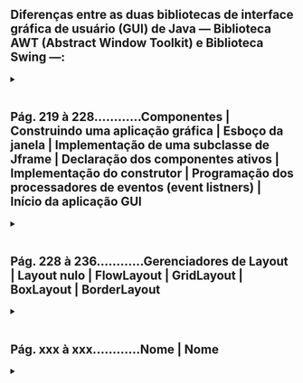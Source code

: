 ## Diferenças entre as duas bibliotecas de interface gráfica de usuário (GUI) de Java — Biblioteca AWT (Abstract Window Toolkit) e Biblioteca Swing —:
<details>
<summary></summary>

**Recursos Adicionais:** Swing oferece uma gama mais ampla de componentes e recursos do que a AWT. Por exemplo, a AWT tem um conjunto limitado de componentes, enquanto a Swing tem uma variedade mais extensa, incluindo tabelas, árvores, abas e outros.

**Desempenho:** Em alguns casos, a AWT pode ter melhor desempenho por utilizar componentes nativos. No entanto, o desempenho da Swing melhorou ao longo do tempo, e a flexibilidade e riqueza de recursos muitas vezes superam qualquer pequena diferença de desempenho.

**Threads:** Swing é projetada para trabalhar bem com a Event Dispatch Thread (EDT), facilitando a manipulação de eventos e garantindo uma interface gráfica responsiva. AWT não tem um modelo de threads tão bem definido.
Geralmente, Swing é preferido por oferecer uma experiência mais consistente, rica e flexível em termos de interface gráfica do usuário, tornando-a a escolha predominante para o desenvolvimento de GUI em Java moderno.

**Componentes Swing:** A biblioteca Swing fornece uma ampla variedade de componentes gráficos, como JFrame (janela principal), JButton (botão), JTextField (campo de texto), JLabel (rótulo), JCheckBox (caixa de seleção), JComboBox (lista suspensa), entre outros. Esses componentes são organizados hierarquicamente e podem ser combinados para criar interfaces gráficas complexas.

**Modelo de Eventos:** A Swing utiliza um modelo de eventos para lidar com as interações do usuário. Os eventos, como cliques de mouse e pressionamentos de tecla, são gerados pelos componentes Swing e tratados por ouvintes de eventos (event listeners).

**Gerenciadores de Layout (Layout Managers):** Os gerenciadores de layout são responsáveis pela organização e disposição dos componentes dentro de um contêiner (por exemplo, um JPanel). Eles garantem que os componentes sejam posicionados e redimensionados adequadamente quando a interface gráfica é exibida ou redimensionada.

**Threads Swing:** A Swing é projetada para ser usada em ambientes gráficos interativos e, portanto, requer um cuidado especial com relação às threads. As operações relacionadas à interface gráfica devem ser executadas na Event Dispatch Thread (EDT) para garantir a sincronização e a resposta adequada aos eventos.

**Look and Feel:** A Swing permite a personalização do "look and feel" (aparência e comportamento) dos componentes gráficos. Você pode escolher entre diferentes estilos visuais, como o "Metal", "Nimbus" e "Windows", para adaptar a aparência do aplicativo ao sistema operacional em execução.

***Portanto, a biblioteca Swing em Java é geralmente preferida sobre a AWT para o desenvolvimento de interfaces gráficas de usuário (GUI) devido às suas vantagens em consistência visual, flexibilidade, variedade de componentes e recursos, personalização do "look and feel", e um modelo de eventos mais robusto.***

## Uso da biblioteca Swing

**CONCEITOS IMPORTANTES:**</br>
**1. Eventos (Events):** </br>
Eventos representam a ocorrência de alguma ação ou mudança de estado em um componente de interface gráfica, como um botão sendo clicado, um campo de texto sendo preenchido, etc.
Em Java, eventos podem ser gerados por diferentes componentes de GUI, como botões, caixas de texto, listas, etc.

**2. Ouvintes de Eventos (Event Listeners):** </br>
Ouvintes de eventos são objetos que agem como "escutadores" e "respondem" a eventos específicos.
Eles implementam interfaces específicas relacionadas ao tipo de evento que desejam tratar. Por exemplo, se você quiser lidar com eventos de clique de botão, implementaria a interface ActionListener.

</details>
</br>


## **Pág. 219 à 228............Componentes | Construindo uma aplicação gráfica | Esboço da janela | Implementação de uma subclasse de Jframe | Declaração dos componentes ativos | Implementação do construtor | Programação dos processadores de eventos (event listners) | Início da aplicação GUI**
<details>
<summary></summary>

### Os seis passos para a implementação de uma aplicação gráfica em Swing:
 - **Passo 1: Esboço da Janela**
   - Desenho da janela pretendida que inclui: disposição dos componentes (layout), identificação e tipo dos componentes, especificação das ações do usuário e reações correspondentes.
 - **Passo 2: Implementação de uma Subclasse de JFrame**
   - Construção de uma subclasse de JFrame para cada janela.
 - **Passo 3: Declaração dos Componentes**
   - Declaração dos componentes ativos como campos privados da classe criada e, opcionalmente, dos componentes não ativos.
 - **Passo 4: Implementação do Construtor**
   - Definição de construtor capaz de organizar os componentes na interface e registrar os eventos necessários.
 - **Passo 5: Programação dos Processadores de Eventos**
   - Implementação dos métodos que processarão os eventos selecionados.
 - **Passo 6: Início da Aplicação GUI**
   - Caso a janela seja a principal da aplicação (primeira janela a ser utilizada), é adequado incluir o método main(String[]).

</br>

*→ A disposição dos passos geralmente é organizada na seguinte órdem:*

```java
/*
[begin2—
    [begin3——end3]
    [begin4—
        [begin1——end1]
    —end4]
    [begin5——end5]
    [begin6——end6]
—end2]
*/
```

</br>

***Exemplo simples:***

```java
import javax.swing.*;
import java.awt.event.ActionEvent;
import java.awt.event.ActionListener;

//[↓ PASSO 2: Implementação de uma Subclasse de JFrame______________________________
public class MinhaJanela extends JFrame {

    //[↓ PASSO 3: Declaração dos Componentes____________________________________________
    private JButton meuBotao;
    //_________________________________________________________________________PASSO 3 ↑]


    //[↓ PASSO 4: Implementação do Construtor___________________________________________
    public MinhaJanela() {

        meuBotao = new JButton("Clique Aqui");
        getContentPane().add(meuBotao);
        
        //[↓ PASSO 1: Esboço da Janela______________________________________________________
        setTitle("Minha Janela Swing");
        setSize(300, 200);
        setDefaultCloseOperation(JFrame.EXIT_ON_CLOSE);
        //_________________________________________________________________________PASSO 1 ↑]


        // ♦ [(ou) Maneira 1/2↓]: Adicionando um ouvinte de evento (Event Listener) ao botão com classe anônima
        meuBotao.addActionListener(new ActionListener() {
            @Override
            public void actionPerformed(ActionEvent e) {
                // Este método é chamado quando o botão é clicado
                JOptionPane.showMessageDialog(null, "Você clicou no botão!");
            }
        });

        // ♦ [(ou) Maneira 2/2↑]: Adicionando um ouvinte de evento (Event Listener) ao botão substituindo a classe anônima por uma expressão lambda
        meuBotao.addActionListener((ActionEvent e) -> {
            JOptionPane.showMessageDialog(null, "Você clicou no botão!");
        });
    }
    //_________________________________________________________________________PASSO 4 ↑]


    /*[↓ PASSO 5: Programação dos Processadores de Eventos______________________________
     *  Métodos que processarão os eventos capturados pelos ouvintes 
     *  de evento (Event Listeners) declarados no método construtor
     *_________________________________________________________________________PASSO 5 ↑]*/


    //[↓ PASSO 6: Início da Aplicação GUI_______________________________________________
    public static void main(String[] args) {
        // Cria uma instância da classe principal
        MinhaJanela minhaJanela = new MinhaJanela();
        // Torna a janela visível
        minhaJanela.setVisible(true);
    }
    //_________________________________________________________________________PASSO 6 ↑]
}
//_________________________________________________________________________PASSO 2 ↑]

```

</br>

***Exemplo avançado:***

```java
// importação dos pacotes típicos para GUI
import java.awt.*;
import javax.swing.*;
// pacote para formatador decimal
import java.text.*;

@SuppressWarnings("serial") // informa ao compilador para não gerar um aviso relacionado à ausência do campo 'serialVersionUID' para a classe Pag219a228_SeisPassos
//[↓ PASSO 2: Implementação de uma Subclasse de JFrame______________________________
public class Pag219a228_SeisPassos extends JFrame {
    
    //[↓ PASSO 3: Declaração dos Componentes____________________________________________
    private JTextField tfValor1, tfValor2; // componentes ativos
    private JButton bLimpar, bConverter; // componentes ativos
    private JLabel lUnidade1, lUnidade2; // componentes não ativos
    DecimalFormat df = new DecimalFormat("#,##0.00"); // formatador decimal
    //_________________________________________________________________________PASSO 3 ↑]


    //[↓ PASSO 4: Implementação do Construtor___________________________________________
    public Pag219a228_SeisPassos () {

        // instancia componentes
        lUnidade1 = new JLabel("Celsius");
        lUnidade2 = new JLabel("Farenheit");
        tfValor1 = new JTextField();
        tfValor2 = new JTextField();
        bLimpar = new JButton("Limpar");
        bLimpar.setToolTipText("Limpa as caixas de entrada");
        bConverter = new JButton("Converter");
        bConverter.setToolTipText("Efetua conversão do valor dado");

        // obtém container
        Container cp = getContentPane();
        
		// ajusta layout
        cp.setLayout(new GridLayout(3,2,5,5));
        /* adição dos componentes na ordem: da esquerda para a direita, de cima para baixo.
		   [ 1° ] [ 2° ]
		   [ 3° ] [ 4° ]
		   [ 5° ] [ 6° ] */
        cp.add(lUnidade1);  // [ 1° ]
        cp.add(tfValor1);   // [ 2° ]
        cp.add(lUnidade2);  // [ 3° ]
        cp.add(tfValor2);   // [ 4° ]
        cp.add(bLimpar);    // [ 5° ]
        cp.add(bConverter); // [ 6° ]


        //[↓ PASSO 1: Esboço da Janela ↓______________________________________________________
        setTitle("Conversor");
        cp.setBackground(Color.orange);
        setDefaultCloseOperation(JFrame.EXIT_ON_CLOSE);
        pack();
        //_________________________________________________________________________PASSO 1 ↑]


        // ouvintes de evento (Event Listeners) com expressão lambda
        bLimpar.addActionListener( (e) -> { 
			bLimparClick(); 
		});

        bConverter.addActionListener( (e) -> { 
			bConverterClick(); 
		});
    }
    //_________________________________________________________________________PASSO 4 ↑]


    //[↓ PASSO 5: Programação dos Processadores de Eventos______________________________
    private void bLimparClick () { // limpa caixas de texto
        tfValor1.setText("");
        tfValor2.setText("");
    }

    private void bConverterClick () {// efetua conversão
        // C -> F se tfValor2 vazia e tfValor1 com conteúdo
        if (tfValor2.getText().equals("") &&
            !tfValor1.getText().equals("")) {
            try {
                double res = 9*Double.parseDouble(tfValor1.getText())/5 + 32;
                tfValor1.setText("");
                tfValor2.setText("" + df.format(res));
            } catch (NumberFormatException exc) {
                tfValor1.selectAll();
                tfValor1.requestFocus();
                Toolkit.getDefaultToolkit().beep();
            }
        // F -> C se tfValor1 vazia e tfValor2 com conteúdo
        } else if (tfValor1.getText().equals("") &&
            !tfValor2.getText().equals("")) {
            try {
                double res = 5*(Double.parseDouble(tfValor2.getText())-32)/9;
                tfValor2.setText("");
                tfValor1.setText("" + df.format(res));
            } catch (NumberFormatException exc) {
                tfValor2.selectAll();
                tfValor2.requestFocus();
                Toolkit.getDefaultToolkit().beep();
            }
        }
    }
    //_________________________________________________________________________PASSO 5 ↑]


    //[↓ PASSO 6: Início da Aplicação GUI_______________________________________________
    public static void main (String a[]) { // início da aplicação
        SwingUtilities.invokeLater(new Runnable() {
            @Override
            public void run () {
                // instanciação e exibição da janela principal
                new Pag219a228_SeisPassos().setVisible(true);
        }   });
    }
    //_________________________________________________________________________PASSO 6 ↑]
}
//_________________________________________________________________________PASSO 2 ↑]

```

</details>
</br>


## **Pág. 228 à 236............Gerenciadores de Layout | Layout nulo | FlowLayout | GridLayout | BoxLayout | BorderLayout**
<details>
<summary></summary>

**Em Java a adição de componentes envolve duas estratégias:**
 - 1. Definição direta do tamanho e posicionamento dos componentes adicionados ao container (com Swind ou AWT):
   - (Layout Nulo ou Layout XY) → o Gerenciador de Layout (Layout Manager) é desativado.
 - 2. Delegação da tarefa de dimencionamento e posicionamento dos componentes para o gerenciador de layout do container (com Swind ou AWT):
   - (Layout Managers) → AWT e Swing: FlowLayout, GriLayout, BorderLayout, CardLayout, GridBagLayout; Swing: BoxLayout, GroupLayout, OverlayLayout e SpringLayout.
 - → Também é possível criar gerenciadores de Layout com critérios próprios para posições e dimensões por meio de classes que realizem as interfaces LayoutManager e LayoutManager2.

</br>

### **Layout Nulo:**

**(AWT ou Swing)**</br>
#### **→ Os gerenciadores de Layout são desativados no container, requerendo o adicionamento dos componentes explicitamente.**

O layout nulo (null layout) em Java, geralmente associado com null ou setLayout(null), permite que você posicione e dimensione os componentes manualmente, fornecendo controle absoluto sobre o layout da interface gráfica. No entanto, há algumas considerações importantes a serem feitas ao usar o layout nulo:
</br>

**Posicionamento Absoluto:** Com o layout nulo, você especifica explicitamente as coordenadas (x, y) para cada componente. Isso oferece controle preciso sobre onde os componentes são exibidos na tela.
</br>

**Tamanho Fixo:** No layout nulo, você também especifica o tamanho exato (largura e altura) dos componentes. Isso pode ser útil quando você precisa de componentes com tamanhos específicos.
</br>

**Problemas de Dimensionamento:** Uma desvantagem do layout nulo é que a aparência da interface gráfica pode não se ajustar bem a diferentes tamanhos de tela ou resoluções. Se a tela for redimensionada, os componentes não se ajustarão automaticamente.
</br>

**Dificuldade de Manutenção:** O layout nulo pode tornar o código menos modular e mais difícil de manter. À medida que a interface gráfica cresce em complexidade, pode se tornar desafiador manter o posicionamento adequado dos componentes.
</br>

**Dependência do Sistema Operacional:** Como o layout nulo define as coordenadas e tamanhos em pixels absolutos, pode haver problemas ao executar o aplicativo em sistemas operacionais com diferentes configurações de DPI (pontos por polegada).
</br>

**Uso Moderado:** Embora o layout nulo seja útil em certos casos, seu uso é geralmente desencorajado em favor de layouts gerenciados, como BorderLayout, GridLayout ou FlowLayout, que se adaptam melhor a diferentes ambientes e tamanhos de tela.
</br>

**Convenção de Nomenclatura:** O método setBounds é frequentemente utilizado no layout nulo para definir as coordenadas e o tamanho de um componente.
</br>

```java
import java.awt.*;
import javax.swing.*;

@SuppressWarnings("serial")
// Passo 2{...
public class Pag229a230_NullDemo extends JFrame {
	// P.3{...}

	// Passo 4{...
	public Pag229a230_NullDemo () {
		// Passo 1{...
		setTitle("NullDemo");
		setSize(200, 150);
		setDefaultCloseOperation(JFrame.EXIT_ON_CLOSE);
		Container cp = getContentPane(); // container
		cp.setLayout(null); // layout desativado
		for (int i=0; i<5; i++) {
			JButton b = new JButton("Botão"+(i+1));
			b.setBounds(10+i*90, 30, 80, 20); // x, y, larg, alt #### ** → (uso de setBounds é mais comum quando se trabalha com layouts nulos)
			cp.add(b); // adição do componente
		}
	}
	// P.5{...}

	// Passo 6{...
	public static void main (String args[]) {
		new Pag229a230_NullDemo().setVisible(true);
	}
}


/* Lembrando:
   Passo 1 (Esboço da Janela)
   Passo 2 (Implementação de uma Subclasse de JFrame)
   Passo 3 (Declaração dos Componentes)
   Passo 4 (Implementação do Construtor)
   Passo 5 (Programação dos Processadores de Eventos)
   Passo 6 (Início da Aplicação GUI)
*/

```

</br>

### **FlowLayout:**

**(AWT ou Swing)**</br>
#### **→ Gerenciador de Layout derivado de LayoutManager, o mais simples, os componentes são dispostos em linhas da esquerda para a direita.**

O FlowLayout em Java é um dos gerenciadores de layout fornecidos pelo Swing para organizar componentes em um contêiner. Aqui estão algumas características importantes do FlowLayout:
</br>

**Organização em Linha:** O FlowLayout organiza os componentes em uma única linha, seguindo a orientação especificada (horizontal ou vertical).
Quando os componentes atingem a borda do contêiner, eles continuam na próxima linha (ou coluna, dependendo da orientação).
</br>

**Alinhamento:** Os componentes dentro de um FlowLayout podem ser alinhados à esquerda, ao centro ou à direita na linha (ou na coluna).
O alinhamento padrão é à esquerda.
</br>

**Espaçamento:** O FlowLayout adiciona automaticamente espaçamento entre os componentes e entre os componentes e as bordas do contêiner.
O espaçamento é ajustado automaticamente para manter uma aparência uniforme.
</br>

**Ajuste Dinâmico:** O FlowLayout pode ajustar dinamicamente o tamanho dos componentes se o contêiner for redimensionado.
O tamanho dos componentes pode mudar para caber na largura (ou altura) do contêiner.
</br>

**Uso Comum em Barras de Ferramentas:** O FlowLayout é frequentemente usado em barras de ferramentas e áreas onde os componentes devem ser organizados em uma única linha com espaçamento uniforme.
</br>

**Construtor:** O construtor do FlowLayout permite especificar a orientação (FlowLayout.LEFT, FlowLayout.CENTER, FlowLayout.RIGHT, FlowLayout.LEADING, ou FlowLayout.TRAILING), o espaçamento horizontal e vertical.
</br>

**Gerenciamento Simples:** O FlowLayout é fácil de usar e é útil em situações em que a organização simples em linha é suficiente.
</br>

```java
import java.awt.*;
import javax.swing.*;

@SuppressWarnings("serial")
// Passo 2{...
public class Pag230a231_FlowDemo extends JFrame {
	// P.3{...}

	// Passo 4{...
	public Pag230a231_FlowDemo () {
		// Passo 1{...
		setTitle("FlowDemo");
		setSize(200, 150);
		setDefaultCloseOperation(JFrame.EXIT_ON_CLOSE);
		Container cp = getContentPane(); // container
		cp.setLayout(new FlowLayout());	 // layout FlowLayout
		for (int i=0; i<5; i++) {
			JButton b = new JButton("Botão "+(i+1));
			cp.add(b); // adição do componente
		}
	}
	// P.5{...}

	// Passo 6{...
	public static void main (String args[]) {
		new Pag230a231_FlowDemo().setVisible(true); 
	}
}

```

</br>

### **GridLayout:**

**(AWT ou Swing)**</br>
#### **→ Gerenciador de Layout derivado de LayoutManager, organiza os componentes numa grade retangular imaginária de células de mesmo tamanho organizadas da esquerda para a direita e de cima para baixo.**

O GridLayout em Java é um gerenciador de layout que organiza os componentes em uma grade retangular. Aqui estão algumas características importantes do GridLayout:

**Organização em Grade:** O GridLayout organiza os componentes em linhas e colunas, criando uma grade retangular.
Os componentes são distribuídos de forma igual na grade.
</br>

**Número Fixo de Linhas e Colunas:** O número de linhas e colunas no GridLayout é especificado durante a criação do layout.
Todos os componentes ocupam um espaço igual na grade.
</br>

**Espaçamento Igual:** O GridLayout mantém um espaçamento uniforme entre os componentes, tanto horizontal quanto verticalmente.
</br>

**Adaptação Dinâmica:** Se o contêiner for redimensionado, o GridLayout ajusta dinamicamente o tamanho dos componentes para manter a grade uniforme.
</br>

**Tamanho Fixo dos Componentes:** Todos os componentes em um GridLayout têm o mesmo tamanho, ocupando uma célula da grade.
</br>

**Construtor:** O construtor do GridLayout aceita dois argumentos: o número de linhas e o número de colunas.
</br>

**Uso Comum em Aplicações com Grade:** O GridLayout é frequentemente usado em situações em que os componentes precisam ser organizados em uma grade regular, como em aplicativos de planilhas.
</br>

**Alinhamento:** O GridLayout não fornece opções de alinhamento individual para cada componente, pois todos os componentes têm o mesmo tamanho.
</br>

**Flexibilidade Limitada:** Enquanto o GridLayout oferece organização em grade, ele pode ter limitações em termos de layout flexível em comparação com outros gerenciadores de layout mais avançados.
</br>

```java
import java.awt.*;
import javax.swing.*;

@SuppressWarnings("serial")
// Passo 2{...
public class Pag232a233_GridDemo extends JFrame {
	// P.3{...}

	// Passo 4{...
	public Pag232a233_GridDemo () {
		// Passo 1{...
		setTitle("GridDemo");
		setSize(200, 150);
		setDefaultCloseOperation(JFrame.EXIT_ON_CLOSE);
		Container cp = getContentPane(); // container
		cp.setLayout(new GridLayout(2, 3)); // layout GridLayout
		for (int i=0; i<5; i++) {
			JButton b = new JButton("Botão "+(i+1));
			cp.add(b); // adição do componente
		}
	}
	// P.5{...}

	// Passo 6{...
	public static void main (String args[]) {
		new Pag232a233_GridDemo().setVisible(true);
	}
}

```

</br>

### **BoxLayout:**

**(AWT ou Swing)**</br>
#### **→ Gerenciador de Layout derivado de LayoutManager2, distribui os elementos em uma linha vertical (Y_AXIS) ou horizontal (X_AXIS) e permite que os mesmos sejam dispostos ocupando espaços diferentes.**

O BoxLayout em Java é um gerenciador de layout que organiza componentes em uma única linha ou coluna, permitindo que os componentes sejam empilhados horizontal ou verticalmente. Aqui estão algumas características importantes do BoxLayout:
</br>

**Orientação Vertical ou Horizontal:** BoxLayout permite organizar os componentes em uma única linha (horizontal) ou coluna (vertical).
A orientação é especificada ao criar o BoxLayout usando as constantes BoxLayout.X_AXIS ou BoxLayout.Y_AXIS.
</br>

**Flexibilidade na Distribuição:** Componentes podem ter tamanhos variáveis e são organizados conforme necessário.
Os componentes podem ter diferentes larguras (orientação horizontal) ou alturas (orientação vertical).
</br>

**Alinhamento Individual:** Cada componente pode ser alinhado individualmente dentro de seu espaço alocado.
O alinhamento é controlado usando constantes como Component.LEFT_ALIGNMENT, Component.CENTER_ALIGNMENT, e Component.RIGHT_ALIGNMENT.
</br>

**Preenchimento e Espaçamento:** É possível adicionar espaçamento entre os componentes usando Box.createHorizontalStrut ou Box.createVerticalStrut. O preenchimento pode ser adicionado usando Box.createHorizontalGlue ou Box.createVerticalGlue.
</br>

**Uso Comum em Caixas de Diálogo e Painéis Simples:** BoxLayout é frequentemente usado em caixas de diálogo, barras de ferramentas e outras interfaces de usuário simples.
</br>

**Ajuste Dinâmico:** Se o contêiner for redimensionado, o BoxLayout ajusta dinamicamente o layout dos componentes.
</br>

**Construtor:** O construtor do BoxLayout aceita dois argumentos: o contêiner a ser organizado e a orientação (horizontal ou vertical).
</br>

```java
import java.awt.*;
import javax.swing.*;

@SuppressWarnings("serial")
// Passo 2{...
public class Pag233a234_BoxDemo extends JFrame {
	// P.3{...}

	// Passo 4{...
	public Pag233a234_BoxDemo () {
		// Passo 1{...
		setTitle("BoxDemo"); 
		setSize(200, 150);
		setDefaultCloseOperation(JFrame.EXIT_ON_CLOSE);
		Container cp = getContentPane(); // container
		// layout BoxLayout: use X._AXIS ou Y_AXIS
		cp.setLayout(new BoxLayout(cp, BoxLayout.X_AXIS));
		// adição dos componentes
		cp.add(new JButton("Botão 1"));
		cp.add(new JButton("Botão 2"));
		cp.add(new JButton("Botão 3 Diferente"));
		cp.add(new JButton("Botão 4"));
	}
	// P.5{...}

	// Passo 6{...
	public static void main (String args[]) {
		new Pag233a234_BoxDemo().setVisible(true);
	}
}

```

</br>

### **BorderLayout:**

**(AWT ou Swing)**</br>
#### **→ Gerenciador de Layout derivado de LayoutManager2, o mais sofisticado, a disposição dos componentes podem ser definidas em em regiões distintas (superior(North), inferior(South), esquerda(west), direita(East) e central(Center)).**

O BorderLayout em Java é um gerenciador de layout que organiza os componentes em cinco áreas: norte, sul, leste, oeste e centro. Aqui estão algumas características importantes do BorderLayout:
</br>

**Cinco Áreas Distintas:** O BorderLayout divide o contêiner em cinco áreas: norte (PAGE_START), sul (PAGE_END), leste (LINE_END), oeste (LINE_START) e centro (CENTER).
Componentes adicionados ao contêiner são colocados em uma dessas áreas.
</br>

**Estica para Ocupar Espaço Disponível:** A área central (CENTER) estica para ocupar todo o espaço restante no contêiner, enquanto as outras áreas ocupam apenas o espaço necessário para acomodar seus componentes.
</br>

**Adição de Componentes:** Para adicionar um componente a uma área específica, você usa métodos como add(BorderLayout.NORTH, componente).
</br>

**Prioridade de Componentes no Centro:** Se um componente for adicionado à área central, ele terá prioridade e ocupará todo o espaço disponível.
</br>

**Uso Comum em Páginas Principais de Aplicações:** BorderLayout é frequentemente usado em páginas principais de aplicações, onde componentes principais, como barras de menu, barras de ferramentas ou áreas de visualização, são posicionados.
</br>

**Flexibilidade no Tamanho de Componentes:** Os componentes nas áreas norte e sul podem ter alturas variáveis, enquanto os componentes nas áreas leste e oeste podem ter larguras variáveis.
</br>

**Redimensionamento Dinâmico:** Se o contêiner for redimensionado, os componentes nas áreas norte, sul, leste e oeste mantêm suas dimensões preferenciais, e o componente central se ajusta dinamicamente ao espaço restante.
</br>

**Construtor:** O construtor do BorderLayout não requer argumentos. O layout padrão é criado com as áreas inicialmente vazias.
</br>

```java
import java.awt.*;
import javax.swing.*;

@SuppressWarnings("serial")
// Passo 2{...
public class Pag234a235_BorderDemo extends JFrame {
	// P.3{...}

	// Passo 4{...
	public Pag234a235_BorderDemo () {
		// Passo 1{...
		setTitle("BorderDemo");
		setSize(200, 200);
		setDefaultCloseOperation(JFrame.EXIT_ON_CLOSE);
		Container cp = getContentPane(); // container
		// BorderLayout é default para JFrame

		// adição dos componentes
		cp.add(new JButton("Botão 1"),"North"); 
		cp.add(new JButton("Botão 2"),"South");
		cp.add(new JButton("Botão 3"),"East");
		cp.add(new JButton("Botão 4"),"West");
		cp.add(new JButton("Botão 5"),"Center");
	}
	// P.5{...

	// Passo 6{...
	public static void main (String args[]) {
		new Pag234a235_BorderDemo().setVisible(true);
	}
}

```

</br>

### **BorderLayout 2:**

```java
import java.awt.Container;
import java.awt.FlowLayout;
import java.awt.GridLayout;

import javax.swing.ImageIcon;
import javax.swing.JButton;
import javax.swing.JFrame;
import javax.swing.JPanel;
import javax.swing.JScrollPane;
import javax.swing.JTextArea;

@SuppressWarnings("serial")
// Passo 2{...
public class Pag235a237_BorderDemo2 extends JFrame {
	private JButton bFechar;
	// P.3{...}

	// Passo 4{...
	public Pag235a237_BorderDemo2() {
		// Passo 1{...

		super("BorderDemo2");
		setSize(400, 200);
		setDefaultCloseOperation(JFrame.EXIT_ON_CLOSE);

		Container cp = getContentPane(); // container
		
		// layout FlowLayout
		JPanel p1 = new JPanel(new FlowLayout(FlowLayout.LEFT));
		p1.add(new JButton(new ImageIcon("./img/cut16.gif")));
		p1.add(new JButton(new ImageIcon("./img/copy16.gif")));
		p1.add(new JButton(new ImageIcon("./img/paste16.gif")));
		cp.add("North", p1);
		
		// Painel Lateral
		p1 = new JPanel();
		JPanel p2 = new JPanel(new GridLayout(2, 1, 5, 5));
		p2.add(new JButton("Abrir"));
		p2.add(bFechar = new JButton("Fechar"));
		p1.add(p2);
		cp.add("East", p1);
		// Componente central
		cp.add(new JScrollPane(new JTextArea()), "Center");

		// Listener com lambda
		bFechar.addActionListener((e) -> { bFecharClick(); });
	}

	// Passo 5{...
	private void bFecharClick() {
		System.exit(0);
	}

	// Passo 6{...
	public static void main(String args[]) {
		new Pag235a237_BorderDemo2().setVisible(true);
	}
}

```

</details>
</br>


## **Pág. xxx à xxx............Nome | Nome**
<details>
<summary></summary>

```java
//code
```

</details>
</br>
